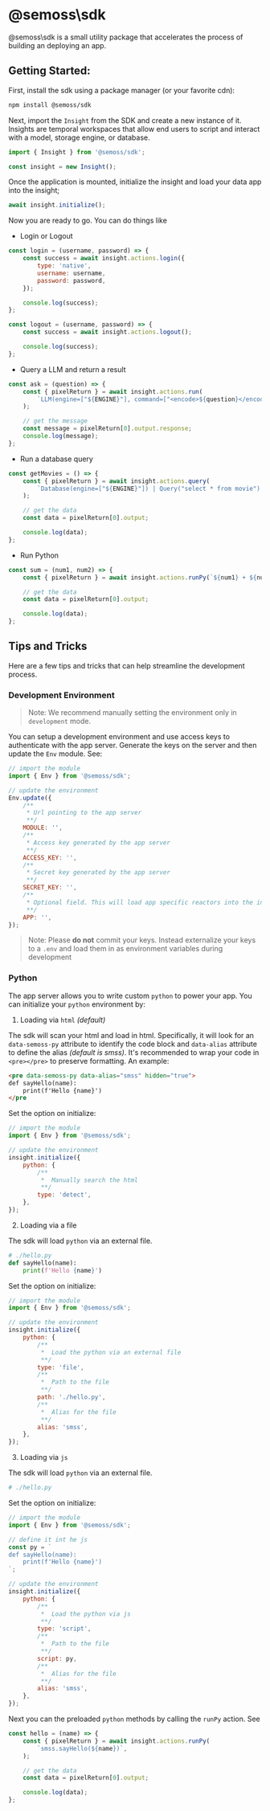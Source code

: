 # @semoss\sdk

@semoss\sdk is a small utility package that accelerates the process of building an deploying an app.

## Getting Started:

First, install the sdk using a package manager (or your favorite cdn):

```sh
npm install @semoss/sdk
```

Next, import the `Insight` from the SDK and create a new instance of it. Insights are temporal workspaces that allow end users to script and interact with a model, storage engine, or database.

```js
import { Insight } from '@semoss/sdk';

const insight = new Insight();
```

Once the application is mounted, initialize the insight and load your data app into the insight;

```js
await insight.initialize();
```

Now you are ready to go. You can do things like

-   Login or Logout

```js
const login = (username, password) => {
    const success = await insight.actions.login({
        type: 'native',
        username: username,
        password: password,
    });

    console.log(success);
};

const logout = (username, password) => {
    const success = await insight.actions.logout();

    console.log(success);
};
```

-   Query a LLM and return a result

```js
const ask = (question) => {
    const { pixelReturn } = await insight.actions.run(
        `LLM(engine=["${ENGINE}"], command=["<encode>${question}</encode>"]);`,
    );

    // get the message
    const message = pixelReturn[0].output.response;
    console.log(message);
};
```

-   Run a database query

```js
const getMovies = () => {
    const { pixelReturn } = await insight.actions.query(
        `Database(engine=["${ENGINE}"]) | Query("select * from movie") | Collect(10)`,
    );

    // get the data
    const data = pixelReturn[0].output;

    console.log(data);
};
```

-   Run Python

```js
const sum = (num1, num2) => {
    const { pixelReturn } = await insight.actions.runPy(`${num1} + ${num2}`);

    // get the data
    const data = pixelReturn[0].output;

    console.log(data);
};
```

## Tips and Tricks

Here are a few tips and tricks that can help streamline the development process.

### Development Environment

> Note: We recommend manually setting the environment only in `development` mode.

You can setup a development environment and use access keys to authenticate with the app server. Generate the keys on the server and then update the `Env` module. See:

```js
// import the module
import { Env } from '@semoss/sdk';

// update the environment
Env.update({
    /**
     * Url pointing to the app server
     **/
    MODULE: '',
    /**
     * Access key generated by the app server
     **/
    ACCESS_KEY: '',
    /**
     * Secret key generated by the app server
     **/
    SECRET_KEY: '',
    /**
     * Optional field. This will load app specific reactors into the insight. Your app has to be hosted and running on the app server.
     **/
    APP: '',
});
```

> Note: Please **do not** commit your keys. Instead externalize your keys to a `.env` and load them in as environment variables during development

### Python

The app server allows you to write custom `python` to power your app. You can initialize your `python` environment by:

1. Loading via `html` _(default)_

The sdk will scan your html and load in html. Specifically, it will look for an `data-semoss-py` attribute to identify the code block and `data-alias` attribute to define the alias _(default is smss)_. It's recommended to wrap your code in `<pre></pre>` to preserve formatting. An example:

```html
<pre data-semoss-py data-alias="smss" hidden="true">
def sayHello(name):
    print(f'Hello {name}')
</pre
```

Set the option on initialize:

```js
// import the module
import { Env } from '@semoss/sdk';

// update the environment
insight.initialize({
    python: {
        /**
         *  Manually search the html
         **/
        type: 'detect',
    },
});
```

2. Loading via a file

The sdk will load `python` via an external file.

```py
# ./hello.py
def sayHello(name):
    print(f'Hello {name}')
```

Set the option on initialize:

```js
// import the module
import { Env } from '@semoss/sdk';

// update the environment
insight.initialize({
    python: {
        /**
         *  Load the python via an external file
         **/
        type: 'file',
        /**
         *  Path to the file
         **/
        path: './hello.py',
        /**
         *  Alias for the file
         **/
        alias: 'smss',
    },
});
```

3. Loading via `js`

The sdk will load `python` via an external file.

```py
# ./hello.py

```

Set the option on initialize:

```js
// import the module
import { Env } from '@semoss/sdk';

// define it int he js
const py = `
def sayHello(name):
    print(f'Hello {name}')
`;

// update the environment
insight.initialize({
    python: {
        /**
         *  Load the python via js
         **/
        type: 'script',
        /**
         *  Path to the file
         **/
        script: py,
        /**
         *  Alias for the file
         **/
        alias: 'smss',
    },
});
```

Next you can the preloaded `python` methods by calling the `runPy` action. See

```js
const hello = (name) => {
    const { pixelReturn } = await insight.actions.runPy(
        `smss.sayHello(${name})`,
    );

    // get the data
    const data = pixelReturn[0].output;

    console.log(data);
};
```
